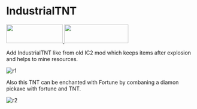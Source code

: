 # IndustrialTNT


<p align="left">
  <a title="Fabric API" href="https://github.com/FabricMC/fabric">
    <img src="https://i.imgur.com/Ol1Tcf8.png" width="151" height="50" />
  </a>
  <a title="Fabric Language Kotlin" href="https://github.com/FabricMC/fabric-language-kotlin" target="_blank" rel="noopener noreferrer">
    <img src="https://i.imgur.com/c1DH9VL.png" width="171" height="50" />
  </a>
</p>



Add IndustrialTNT like from old IC2 mod which keeps items after explosion and helps to mine resources. 

![r1](https://user-images.githubusercontent.com/66675746/147386702-17fdf29c-113b-4a21-a44e-60a7a5c12f39.png)

Also this TNT can be enchanted with Fortune by combaning a diamon pickaxe with fortune and TNT.

![r2](https://user-images.githubusercontent.com/66675746/147386704-ef8fe17e-70ca-488f-bd4e-968b053effcb.png)
